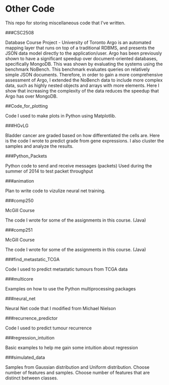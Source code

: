 
# Other Code

This repo for storing miscellaneous code that I've written.

###CSC2508 

Database Course Project - University of Toronto Argo is an automated mapping layer that runs on top of a traditional RDBMS, and presents the JSON data model directly to the application/user. Argo has been previously shown to have a significant speedup over document-oriented databases, specifically MongoDB. This was shown by evaluating the systems using the benchmark NoBench. This benchmark evaluates queries on relatively simple JSON documents. Therefore, in order to gain a more comprehensive assessment of Argo, I extended the NoBench data to include more complex data, such as highly nested objects and arrays with more elements. Here I show that increasing the complexity of the data reduces the speedup that Argo has over MongoDB.


##Code_for_plotting

Code I used to make plots in Python using Matplotlib. 


###HGvLG

Bladder cancer are graded based on how differentiated the cells are. Here is the code I wrote to predict grade from gene expressions. I also cluster the samples and analyze the results. 


###Python_Packets

Python code to send and receive messages (packets)
Used during the summer of 2014 to test packet throughput


###animation 

Plan to write code to vizulize neural net training. 

###comp250

McGill Course

The code I wrote for some of the assignments in this course. (Java)

###comp251

McGill Course

The code I wrote for some of the assignments in this course. (Java)

###find_metastatic_TCGA

Code I used to predict metastatic tumours from TCGA data

###multicore

Examples on how to use the Python multiprocessing packages

###neural_net

Neural Net code that I modified from Michael Nielson

###recurrence_predictor

Code I used to predict tumour recurrence

###regression_intuition

Basic examples to help me gain some intuition about regression


###simulated_data

Samples from Gaussian distribution and Uniform distribution. Choose number of features and samples. Choose number of features that are distinct between classes.










